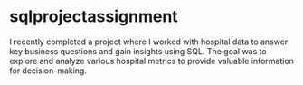 # sqlprojectassignment
I recently completed a project where I worked with hospital data to answer key business questions and gain insights using SQL. The goal was to explore and analyze various hospital metrics to provide valuable information for decision-making.  
